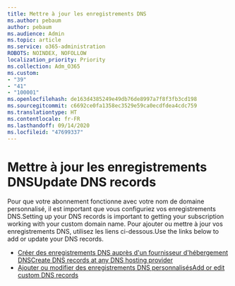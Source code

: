 ```yaml
---
title: Mettre à jour les enregistrements DNS
ms.author: pebaum
author: pebaum
ms.audience: Admin
ms.topic: article
ms.service: o365-administration
ROBOTS: NOINDEX, NOFOLLOW
localization_priority: Priority
ms.collection: Adm_O365
ms.custom:
- "39"
- "41"
- "100001"
ms.openlocfilehash: de163d4385249e49db76de8997a7f8f3fb3cd198
ms.sourcegitcommit: c6692ce0fa1358ec3529e59ca0ecdfdea4cdc759
ms.translationtype: HT
ms.contentlocale: fr-FR
ms.lasthandoff: 09/14/2020
ms.locfileid: "47699337"
---
```

# <a name="update-dns-records"></a><span data-ttu-id="711a1-102">Mettre à jour les enregistrements DNS</span><span class="sxs-lookup"><span data-stu-id="711a1-102">Update DNS records</span></span>

<span data-ttu-id="711a1-103">Pour que votre abonnement fonctionne avec votre nom de domaine personnalisé, il est important que vous configuriez vos enregistrements DNS.</span><span class="sxs-lookup"><span data-stu-id="711a1-103">Setting up your DNS records is important to getting your subscription working with your custom domain name.</span></span> <span data-ttu-id="711a1-104">Pour ajouter ou mettre à jour vos enregistrements DNS, utilisez les liens ci-dessous.</span><span class="sxs-lookup"><span data-stu-id="711a1-104">Use the links below to add or update your DNS records.</span></span>
  
- [<span data-ttu-id="711a1-105">Créer des enregistrements DNS auprès d'un fournisseur d'hébergement DNS</span><span class="sxs-lookup"><span data-stu-id="711a1-105">Create DNS records at any DNS hosting provider</span></span>](https://docs.microsoft.com/microsoft-365/admin/get-help-with-domains/create-dns-records-at-any-dns-hosting-provider)  
- [<span data-ttu-id="711a1-106">Ajouter ou modifier des enregistrements DNS personnalisés</span><span class="sxs-lookup"><span data-stu-id="711a1-106">Add or edit custom DNS records</span></span>](https://docs.microsoft.com/microsoft-365/admin/dns/add-or-edit-custom-dns-records)